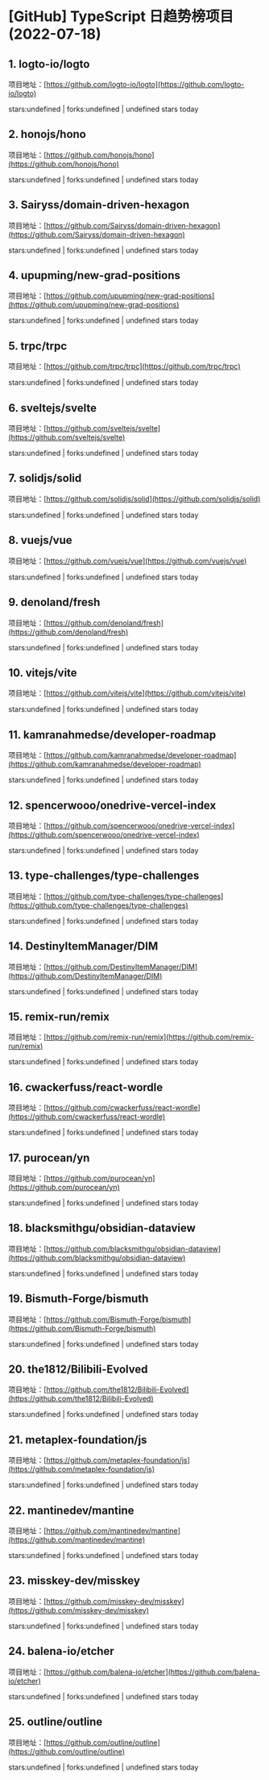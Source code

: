 # [GitHub] TypeScript 日趋势榜项目(2022-07-18)

## 1. logto-io/logto 

项目地址：[https://github.com/logto-io/logto](https://github.com/logto-io/logto)

stars:undefined | forks:undefined | undefined stars today 



## 2. honojs/hono 

项目地址：[https://github.com/honojs/hono](https://github.com/honojs/hono)

stars:undefined | forks:undefined | undefined stars today 



## 3. Sairyss/domain-driven-hexagon 

项目地址：[https://github.com/Sairyss/domain-driven-hexagon](https://github.com/Sairyss/domain-driven-hexagon)

stars:undefined | forks:undefined | undefined stars today 



## 4. upupming/new-grad-positions 

项目地址：[https://github.com/upupming/new-grad-positions](https://github.com/upupming/new-grad-positions)

stars:undefined | forks:undefined | undefined stars today 



## 5. trpc/trpc 

项目地址：[https://github.com/trpc/trpc](https://github.com/trpc/trpc)

stars:undefined | forks:undefined | undefined stars today 



## 6. sveltejs/svelte 

项目地址：[https://github.com/sveltejs/svelte](https://github.com/sveltejs/svelte)

stars:undefined | forks:undefined | undefined stars today 



## 7. solidjs/solid 

项目地址：[https://github.com/solidjs/solid](https://github.com/solidjs/solid)

stars:undefined | forks:undefined | undefined stars today 



## 8. vuejs/vue 

项目地址：[https://github.com/vuejs/vue](https://github.com/vuejs/vue)

stars:undefined | forks:undefined | undefined stars today 



## 9. denoland/fresh 

项目地址：[https://github.com/denoland/fresh](https://github.com/denoland/fresh)

stars:undefined | forks:undefined | undefined stars today 



## 10. vitejs/vite 

项目地址：[https://github.com/vitejs/vite](https://github.com/vitejs/vite)

stars:undefined | forks:undefined | undefined stars today 



## 11. kamranahmedse/developer-roadmap 

项目地址：[https://github.com/kamranahmedse/developer-roadmap](https://github.com/kamranahmedse/developer-roadmap)

stars:undefined | forks:undefined | undefined stars today 



## 12. spencerwooo/onedrive-vercel-index 

项目地址：[https://github.com/spencerwooo/onedrive-vercel-index](https://github.com/spencerwooo/onedrive-vercel-index)

stars:undefined | forks:undefined | undefined stars today 



## 13. type-challenges/type-challenges 

项目地址：[https://github.com/type-challenges/type-challenges](https://github.com/type-challenges/type-challenges)

stars:undefined | forks:undefined | undefined stars today 



## 14. DestinyItemManager/DIM 

项目地址：[https://github.com/DestinyItemManager/DIM](https://github.com/DestinyItemManager/DIM)

stars:undefined | forks:undefined | undefined stars today 



## 15. remix-run/remix 

项目地址：[https://github.com/remix-run/remix](https://github.com/remix-run/remix)

stars:undefined | forks:undefined | undefined stars today 



## 16. cwackerfuss/react-wordle 

项目地址：[https://github.com/cwackerfuss/react-wordle](https://github.com/cwackerfuss/react-wordle)

stars:undefined | forks:undefined | undefined stars today 



## 17. purocean/yn 

项目地址：[https://github.com/purocean/yn](https://github.com/purocean/yn)

stars:undefined | forks:undefined | undefined stars today 



## 18. blacksmithgu/obsidian-dataview 

项目地址：[https://github.com/blacksmithgu/obsidian-dataview](https://github.com/blacksmithgu/obsidian-dataview)

stars:undefined | forks:undefined | undefined stars today 



## 19. Bismuth-Forge/bismuth 

项目地址：[https://github.com/Bismuth-Forge/bismuth](https://github.com/Bismuth-Forge/bismuth)

stars:undefined | forks:undefined | undefined stars today 



## 20. the1812/Bilibili-Evolved 

项目地址：[https://github.com/the1812/Bilibili-Evolved](https://github.com/the1812/Bilibili-Evolved)

stars:undefined | forks:undefined | undefined stars today 



## 21. metaplex-foundation/js 

项目地址：[https://github.com/metaplex-foundation/js](https://github.com/metaplex-foundation/js)

stars:undefined | forks:undefined | undefined stars today 



## 22. mantinedev/mantine 

项目地址：[https://github.com/mantinedev/mantine](https://github.com/mantinedev/mantine)

stars:undefined | forks:undefined | undefined stars today 



## 23. misskey-dev/misskey 

项目地址：[https://github.com/misskey-dev/misskey](https://github.com/misskey-dev/misskey)

stars:undefined | forks:undefined | undefined stars today 



## 24. balena-io/etcher 

项目地址：[https://github.com/balena-io/etcher](https://github.com/balena-io/etcher)

stars:undefined | forks:undefined | undefined stars today 



## 25. outline/outline 

项目地址：[https://github.com/outline/outline](https://github.com/outline/outline)

stars:undefined | forks:undefined | undefined stars today 



